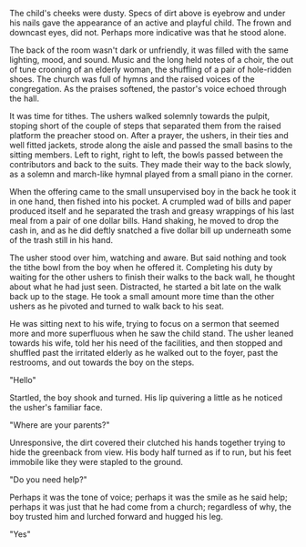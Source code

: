 The child's cheeks were dusty. Specs of dirt above is eyebrow and under
his nails gave the appearance of an active and playful child. The frown
and downcast eyes, did not. Perhaps more indicative was that he stood
alone.

The back of the room wasn't dark or unfriendly, it was filled with the
same lighting, mood, and sound. Music and the long held notes of a
choir, the out of tune crooning of an elderly woman, the shuffling of a
pair of hole-ridden shoes. The church was full of hymns and the raised
voices of the congregation. As the praises softened, the pastor's voice
echoed through the hall.

It was time for tithes. The ushers walked solemnly towards the pulpit,
stoping short of the couple of steps that separated them from the raised
platform the preacher stood on. After a prayer, the ushers, in their
ties and well fitted jackets, strode along the aisle and passed the
small basins to the sitting members. Left to right, right to left, the
bowls passed between the contributors and back to the suits. They made
their way to the back slowly, as a solemn and march-like hymnal played
from a small piano in the corner.

When the offering came to the small unsupervised boy in the back he took
it in one hand, then fished into his pocket. A crumpled wad of bills and
paper produced itself and he separated the trash and greasy wrappings of
his last meal from a pair of one dollar bills. Hand shaking, he moved to
drop the cash in, and as he did deftly snatched a five dollar bill up
underneath some of the trash still in his hand.

The usher stood over him, watching and aware. But said nothing and took
the tithe bowl from the boy when he offered it. Completing his duty by
waiting for the other ushers to finish their walks to the back wall, he
thought about what he had just seen. Distracted, he started a bit late
on the walk back up to the stage. He took a small amount more time than
the other ushers as he pivoted and turned to walk back to his seat.

He was sitting next to his wife, trying to focus on a sermon that seemed
more and more superfluous when he saw the child stand. The usher leaned
towards his wife, told her his need of the facilities, and then stopped
and shuffled past the irritated elderly as he walked out to the foyer,
past the restrooms, and out towards the boy on the steps.

"Hello"

Startled, the boy shook and turned. His lip quivering a little as he
noticed the usher's familiar face.

"Where are your parents?"

Unresponsive, the dirt covered their clutched his hands together trying
to hide the greenback from view. His body half turned as if to run, but
his feet immobile like they were stapled to the ground.

"Do you need help?"

Perhaps it was the tone of voice; perhaps it was the smile as he said
help; perhaps it was just that he had come from a church; regardless of
why, the boy trusted him and lurched forward and hugged his leg.

"Yes"
